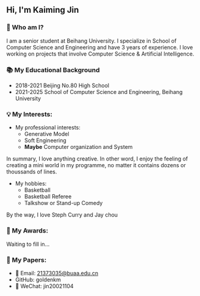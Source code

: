 ## Hi, I'm Kaiming Jin

<!--
**goldenkm/goldenkm** is a ✨ _special_ ✨ repository because its `README.md` (this file) appears on your GitHub profile.

Here are some ideas to get you started:

- 🔭 I’m currently working on ...
- 🌱 I’m currently learning ...
- 👯 I’m looking to collaborate on ...
- 🤔 I’m looking for help with ...
- 💬 Ask me about ...
- 📫 How to reach me: ...
- 😄 Pronouns: ...
- ⚡ Fun fact: ...
-->

### 🚀 Who am I?
I am a senior student at Beihang University. I specialize in School of Computer Science and Engineering and have 3 years of experience. I love working on projects that involve Computer Science & Artificial Intelligence.

### 📚 My Educational Background
- 2018-2021 Beijing No.80 High School
- 2021-2025 School of Computer Science and Engineering, Beihang University

### 💡 My Interests:
- My professional interests:
  - Generative Model
  - Soft Engineering
  - **Maybe** Computer organization and System

In summary, I love anything creative. In other word, I enjoy the feeling of creating a mini world in my programme, no matter it contains dozens or thoussands of lines.

- My hobbies:
  - Basketball
  - Basketball Referee
  - Talkshow or Stand-up Comedy

By the way, I love Steph Curry and Jay chou

### 🥇 My Awards:
Waiting to fill in...

### 📃 My Papers:
- 📩 Email: 21373035@buaa.edu.cn
- GitHub: goldenkm
- 💬 WeChat: jin20021104
